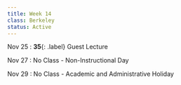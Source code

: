 ```yaml
---
title: Week 14
class: Berkeley
status: Active
---
```


Nov 25
: **35**{: .label} Guest Lecture

Nov 27
: No Class - Non-Instructional Day

Nov 29
: No Class - Academic and Administrative Holiday